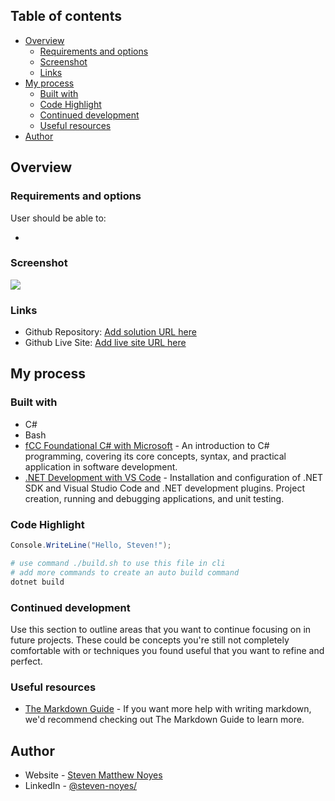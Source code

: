 ## Table of contents
- [Overview](#overview)
  - [Requirements and options](#Requirements-and-options)
  - [Screenshot](#screenshot)
  - [Links](#links)
- [My process](#my-process)
  - [Built with](#built-with)
  - [Code Highlight](#code-highlight)
  - [Continued development](#continued-development)
  - [Useful resources](#useful-resources)
- [Author](#author)

## Overview

### Requirements and options

User should be able to:

- 

### Screenshot

![](./screenshot.jpg)


### Links

- Github Repository: [Add solution URL here](https://github.com/SteveNoyes/siAfilado)
- Github Live Site: [Add live site URL here](https://github.com/SteveNoyes/siAfilado)

## My process

### Built with

- C# 
- Bash 
- [fCC Foundational C# with Microsoft](https://www.freecodecamp.org/learn/foundational-c-sharp-with-microsoft/) - An introduction to C# programming, covering its core concepts, syntax, and practical application in software development.
- [.NET Development with VS Code](https://www.linkedin.com/learning/visual-studio-code-for-dot-net-developers/using-visual-studio-with-dot-net?resume=false&u=2225393) - Installation and configuration of .NET SDK and Visual Studio Code and .NET development plugins. Project creation, running and debugging applications, and unit testing.

### Code Highlight

```cs
Console.WriteLine("Hello, Steven!");
```

```bash
# use command ./build.sh to use this file in cli 
# add more commands to create an auto build command 
dotnet build
```

### Continued development

Use this section to outline areas that you want to continue focusing on in future projects. These could be concepts you're still not completely comfortable with or techniques you found useful that you want to refine and perfect.

### Useful resources

- [The Markdown Guide](https://www.markdownguide.org/)  - If you want more help with writing markdown, we'd recommend checking out The Markdown Guide to learn more.

## Author

- Website - [Steven Matthew Noyes](https://stevenmnoyes.com)
- LinkedIn - [@steven-noyes/](https://www.linkedin.com/in/steven-noyes/)